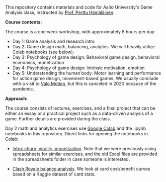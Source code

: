 This repository contains materials and code for Aalto University's Game Analysis class, instructed by [Prof. Perttu Hämäläinen](http://perttu.info).

**Course contents:**

The course is a one week workshop, with approximately 8 hours per day:

* Day 1: Game analysis and research intro
* Day 2: Game design math, balancing, analytics. We will heavily utilize Colab notebooks (see below).
* Day 3: Psychology of game design: Behavioral game design, behavioral economics, monetization
* Day 4: Psychology of game design: Intrinsic motivation, emotion
* Day 5: Understanding the human body: Motor learning and performance for action game design, movement-based games. We usually conclude with a visit to [Valo Motion](https://valomotion.com), but this is canceled in 2020 because of the pandemic.  

**Approach:**

The course consists of lectures, exercises, and a final project that can be either an essay or a practical project such as a data-driven analysis of a game. Further details are provided during the class.

Day 2 math and analytics exercises use [Google Colab](https://twitter.com/perttu_h) and the .ipynb notebooks in this repository. Direct links for opening the notebooks in Colab:

* [Intro: churn, virality, monetization](https://colab.research.google.com/github/PerttuHamalainen/GameAnalysis/blob/master/RetentionAndVirality.ipynb). Note that we were previously using spreadsheets for similar exercises, and the old Excel files are provided in the spreadsheets folder in case someone is interested.  

* [Clash Royale balance analysis](https://colab.research.google.com/github/PerttuHamalainen/GameAnalysis/blob/master/ClashRoyaleBalance.ipynb). We look at card cost/benefit curves based on a Kaggle dataset of card stats.
